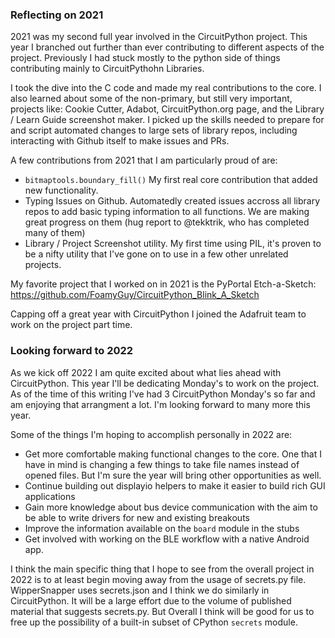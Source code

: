 ### Reflecting on 2021

2021 was my second full year involved in the CircuitPython project. This year I branched out further than ever contributing to different aspects of the project. Previously I had stuck mostly to the python side of things contributing mainly to CircuitPythohn Libraries.

I took the dive into the C code and made my real contributions to the core. I also learned about some of the non-primary, but still very important, projects like: Cookie Cutter, Adabot, CircuitPython.org page, and the Library / Learn Guide screenshot maker. I picked up the skills needed to prepare for and script automated changes to large sets of library repos, including interacting with Github itself to make issues and PRs. 

A few contributions from 2021 that I am particularly proud of are:

- `bitmaptools.boundary_fill()` My first real core contribution that added new functionality.
- Typing Issues on Github. Automatedly created issues accross all library repos to add basic typing information to all functions. We are making great progress on them (hug report to @tekktrik, who has completed many of them)
- Library / Project Screenshot utility. My first time using PIL, it's proven to be a nifty utility that I've gone on to use in a few other unrelated projects.

My favorite project that I worked on in 2021 is the PyPortal Etch-a-Sketch: https://github.com/FoamyGuy/CircuitPython_Blink_A_Sketch

Capping off a great year with CircuitPython I joined the Adafruit team to work on the project part time.

### Looking forward to 2022

As we kick off 2022 I am quite excited about what lies ahead with CircuitPython. This year I'll be dedicating Monday's to work on the project. As of the time of this writing I've had 3 CircuitPython Monday's so far and am enjoying that arrangment a lot. I'm looking forward to many more this year.

Some of the things I'm hoping to accomplish personally in 2022 are:

- Get more comfortable making functional changes to the core. One that I have in mind is changing a few things to take file names instead of opened files. But I'm sure the year will bring other opportunities as well.
- Continue building out displayio helpers to make it easier to build rich GUI applications
- Gain more knowledge about bus device communication with the aim to be able to write drivers for new and existing breakouts
- Improve the information available on the `board` module in the stubs
- Get involved with working on the BLE workflow with a native Android app.

I think the main specific thing that I hope to see from the overall project in 2022 is to at least begin moving away from the usage of secrets.py file. WipperSnapper uses secrets.json and I think we do similarly in CircuitPython. It will be a large effort due to the volume of published material that suggests secrets.py. But Overall I think will be good for us to free up the possibility of a built-in subset of CPython `secrets` module.

